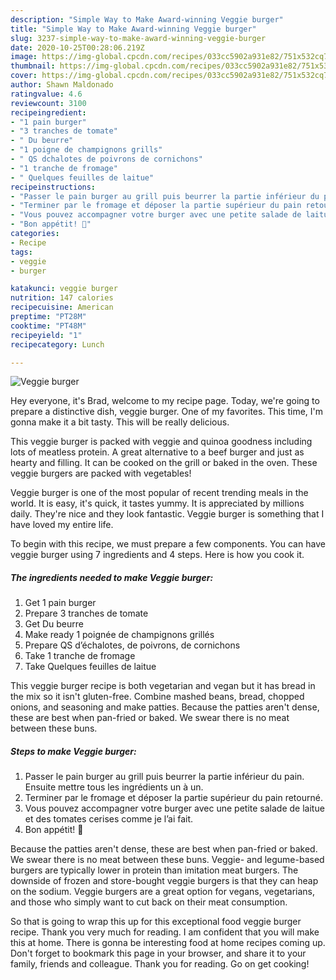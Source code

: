 ```yaml
---
description: "Simple Way to Make Award-winning Veggie burger"
title: "Simple Way to Make Award-winning Veggie burger"
slug: 3237-simple-way-to-make-award-winning-veggie-burger
date: 2020-10-25T00:28:06.219Z
image: https://img-global.cpcdn.com/recipes/033cc5902a931e82/751x532cq70/veggie-burger-photo-principale-de-la-recette.jpg
thumbnail: https://img-global.cpcdn.com/recipes/033cc5902a931e82/751x532cq70/veggie-burger-photo-principale-de-la-recette.jpg
cover: https://img-global.cpcdn.com/recipes/033cc5902a931e82/751x532cq70/veggie-burger-photo-principale-de-la-recette.jpg
author: Shawn Maldonado
ratingvalue: 4.6
reviewcount: 3100
recipeingredient:
- "1 pain burger"
- "3 tranches de tomate"
- " Du beurre"
- "1 poigne de champignons grills"
- " QS dchalotes de poivrons de cornichons"
- "1 tranche de fromage"
- " Quelques feuilles de laitue"
recipeinstructions:
- "Passer le pain burger au grill puis beurrer la partie inférieur du pain. Ensuite mettre tous les ingrédients un à un."
- "Terminer par le fromage et déposer la partie supérieur du pain retourné."
- "Vous pouvez accompagner votre burger avec une petite salade de laitue et des tomates cerises comme je l’ai fait."
- "Bon appétit! 🍔"
categories:
- Recipe
tags:
- veggie
- burger

katakunci: veggie burger 
nutrition: 147 calories
recipecuisine: American
preptime: "PT28M"
cooktime: "PT48M"
recipeyield: "1"
recipecategory: Lunch

---
```



![Veggie burger](https://img-global.cpcdn.com/recipes/033cc5902a931e82/751x532cq70/veggie-burger-photo-principale-de-la-recette.jpg)

Hey everyone, it's Brad, welcome to my recipe page. Today, we're going to prepare a distinctive dish, veggie burger. One of my favorites. This time, I'm gonna make it a bit tasty. This will be really delicious.

This veggie burger is packed with veggie and quinoa goodness including lots of meatless protein. A great alternative to a beef burger and just as hearty and filling. It can be cooked on the grill or baked in the oven. These veggie burgers are packed with vegetables!

Veggie burger is one of the most popular of recent trending meals in the world. It is easy, it's quick, it tastes yummy. It is appreciated by millions daily. They're nice and they look fantastic. Veggie burger is something that I have loved my entire life.


To begin with this recipe, we must prepare a few components. You can have veggie burger using 7 ingredients and 4 steps. Here is how you cook it.

<!--inarticleads1-->

##### The ingredients needed to make Veggie burger:

1. Get 1 pain burger
1. Prepare 3 tranches de tomate
1. Get  Du beurre
1. Make ready 1 poignée de champignons grillés
1. Prepare  QS d’échalotes, de poivrons, de cornichons
1. Take 1 tranche de fromage
1. Take  Quelques feuilles de laitue


This veggie burger recipe is both vegetarian and vegan but it has bread in the mix so it isn&#39;t gluten-free. Combine mashed beans, bread, chopped onions, and seasoning and make patties. Because the patties aren&#39;t dense, these are best when pan-fried or baked. We swear there is no meat between these buns. 

<!--inarticleads2-->

##### Steps to make Veggie burger:

1. Passer le pain burger au grill puis beurrer la partie inférieur du pain. Ensuite mettre tous les ingrédients un à un.
1. Terminer par le fromage et déposer la partie supérieur du pain retourné.
1. Vous pouvez accompagner votre burger avec une petite salade de laitue et des tomates cerises comme je l’ai fait.
1. Bon appétit! 🍔


Because the patties aren&#39;t dense, these are best when pan-fried or baked. We swear there is no meat between these buns. Veggie- and legume-based burgers are typically lower in protein than imitation meat burgers. The downside of frozen and store-bought veggie burgers is that they can heap on the sodium. Veggie burgers are a great option for vegans, vegetarians, and those who simply want to cut back on their meat consumption. 

So that is going to wrap this up for this exceptional food veggie burger recipe. Thank you very much for reading. I am confident that you will make this at home. There is gonna be interesting food at home recipes coming up. Don't forget to bookmark this page in your browser, and share it to your family, friends and colleague. Thank you for reading. Go on get cooking!
